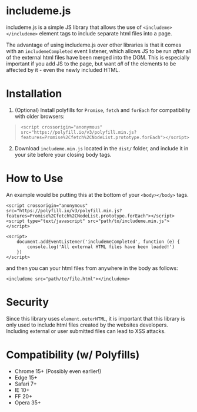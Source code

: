 # includeme.js

includeme.js is a simple JS library that allows the use of `<includeme></includeme>` element tags to include separate html files into a page.

The advantage of using includeme.js over other libraries is that it comes with an `includemeCompleted` event listener, which allows JS to be run *after* all of the external html files have been merged into the DOM. This is especially important if you add JS to the page, but want *all* of the elements to be affected by it - even the newly included HTML.


# Installation

1) (Optional) Install polyfills for `Promise`, `fetch` and `forEach` for compatibility with older browsers:
> `<script crossorigin="anonymous" src="https://polyfill.io/v3/polyfill.min.js?features=Promise%2Cfetch%2CNodeList.prototype.forEach"></script>`

2) Download `includeme.min.js` located in the `dist/` folder, and include it in your site before your closing body tags.


# How to Use
An example would be putting this at the bottom of your `<body></body>` tags.

```
<script crossorigin="anonymous" src="https://polyfill.io/v3/polyfill.min.js?features=Promise%2Cfetch%2CNodeList.prototype.forEach"></script>
<script type="text/javascript" src="path/to/includeme.min.js"></script>

<script>
    document.addEventListener('includemeCompleted', function (e) {
        console.log('All external HTML files have been loaded!')
    })
</script>
```

and then you can your html files from anywhere in the body as follows:

```
<includeme src="path/to/file.html"></includeme>
```

# Security
Since this library uses `element.outerHTML`, it is important that this library is only used to include html files created by the websites developers. Including external or user submitted files can lead to XSS attacks.

# Compatibility (w/ Polyfills)
- Chrome 15+ (Possibly even earlier!)
- Edge 15+
- Safari 7+
- IE 10+
- FF 20+
- Opera 35+